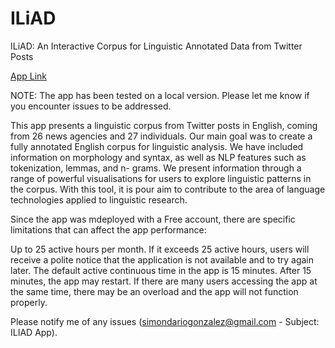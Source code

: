 # ILiAD
ILiAD: An Interactive Corpus for Linguistic Annotated Data from Twitter Posts

[App Link](https://simon-gonzalez.shinyapps.io/iliad/)

NOTE: The app has been tested on a local version. Please let me know if you encounter issues to be addressed.

This app presents a linguistic corpus from Twitter posts in English, coming from 26 news agencies and 27 individuals. Our main goal was to create a fully annotated English corpus for linguistic analysis. We have included information on morphology and syntax, as well as NLP features such as tokenization, lemmas, and n- grams. We present information through a range of powerful visualisations for users to explore linguistic patterns in the corpus. With this tool, it is pour aim to contribute to the area of language technologies applied to linguistic research.

Since the app was mdeployed with a Free account, there are specific limitations that can affect the app performance:

Up to 25 active hours per month. If it exceeds 25 active hours, users will receive a polite notice that the application is not available and to try again later. The default active continuous time in the app is 15 minutes. After 15 minutes, the app may restart. If there are many users accessing the app at the same time, there may be an overload and the app will not function properly.

Please notify me of any issues (simondariogonzalez@gmail.com - Subject: ILIAD App).
